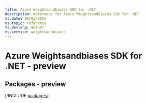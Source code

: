 ```yaml
---
title: Azure Weightsandbiases SDK for .NET
description: Reference for Azure Weightsandbiases SDK for .NET
ms.date: 09/03/2025
ms.topic: reference
ms.devlang: dotnet
ms.service: weightsandbiases
---
```

# Azure Weightsandbiases SDK for .NET - preview
## Packages - preview
[!INCLUDE [packages](weightsandbiases-index.md)]
